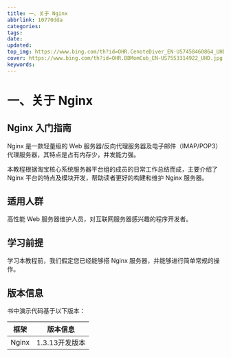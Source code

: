 ```yaml
---
title: 一、关于 Nginx
abbrlink: 10770dda
categories: 
tags: 
date: 
updated: 
top_img: https://www.bing.com/th?id=OHR.CenoteDiver_EN-US7458460864_UHD.jpg
cover: https://www.bing.com/th?id=OHR.BBMomCub_EN-US7553314922_UHD.jpg
keywords: 
---
```

# 一、关于 Nginx

## Nginx 入门指南

Nginx 是一款轻量级的 Web 服务器/反向代理服务器及电子邮件（IMAP/POP3）代理服务器，其特点是占有内存少，并发能力强。

本教程根据淘宝核心系统服务器平台组的成员的日常工作总结而成，主要介绍了 Nginx 平台的特点及模块开发，帮助读者更好的构建和维护 Nginx 服务器。

## 适用人群

高性能 Web 服务器维护人员，对互联网服务器感兴趣的程序开发者。

## 学习前提

学习本教程前，我们假定您已经能够搭 Nginx 服务器，并能够进行简单常规的操作。

## 版本信息

书中演示代码基于以下版本：

| 框架  |    版本信息    |
| :---: | :------------: |
| Nginx | 1.3.13开发版本 |
